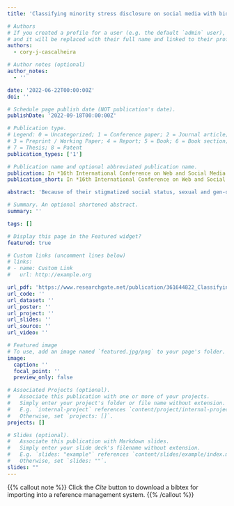 ```yaml
---
title: 'Classifying minority stress disclosure on social media with bidirectional long short-term memory'

# Authors
# If you created a profile for a user (e.g. the default `admin` user), write the username (folder name) here
# and it will be replaced with their full name and linked to their profile.
authors:
  - cory-j-cascalheira

# Author notes (optional)
author_notes:
  - ''

date: '2022-06-22T00:00:00Z'
doi: ''

# Schedule page publish date (NOT publication's date).
publishDate: '2022-09-18T00:00:00Z'

# Publication type.
# Legend: 0 = Uncategorized; 1 = Conference paper; 2 = Journal article;
# 3 = Preprint / Working Paper; 4 = Report; 5 = Book; 6 = Book section;
# 7 = Thesis; 8 = Patent
publication_types: ['1']

# Publication name and optional abbreviated publication name.
publication: In *16th International Conference on Web and Social Media (ICWSM)*
publication_short: In *16th International Conference on Web and Social Media (ICWSM)*

abstract: 'Because of their stigmatized social status, sexual and gen-der minority (SGM; e.g., gay, transgender) people experi-ence minority stress (i.e., identity-based stress arising from adverse social conditions). Given that minority stress is the leading framework for understanding health inequity among SGM people, researchers and clinicians need accu-rate methods to detect minority stress. Since social media fulfills important developmental, affiliative, and coping functions for SGM people, social media may be an ecolog-ically valid channel for detecting minority stress. In this paper, we propose a bidirectional long short-term memory (BI-LSTM) network for classifying minority stress dis-closed on Reddit. Our experiments on a dataset of 12,645 Reddit posts resulted in an average accuracy of 65%.'

# Summary. An optional shortened abstract.
summary: ''

tags: []

# Display this page in the Featured widget?
featured: true

# Custom links (uncomment lines below)
# links:
# - name: Custom Link
#   url: http://example.org

url_pdf: 'https://www.researchgate.net/publication/361644822_Classifying_Minority_Stress_Disclosure_on_Social_Media_with_Bidirectional_Long_Short-Term_Memory'
url_code: ''
url_dataset: ''
url_poster: ''
url_project: ''
url_slides: ''
url_source: ''
url_video: ''

# Featured image
# To use, add an image named `featured.jpg/png` to your page's folder.
image:
  caption: ''
  focal_point: ''
  preview_only: false

# Associated Projects (optional).
#   Associate this publication with one or more of your projects.
#   Simply enter your project's folder or file name without extension.
#   E.g. `internal-project` references `content/project/internal-project/index.md`.
#   Otherwise, set `projects: []`.
projects: []

# Slides (optional).
#   Associate this publication with Markdown slides.
#   Simply enter your slide deck's filename without extension.
#   E.g. `slides: "example"` references `content/slides/example/index.md`.
#   Otherwise, set `slides: ""`.
slides: ""
---
```


{{% callout note %}}
Click the _Cite_ button to download a bibtex for importing into a reference management system.
{{% /callout %}}
